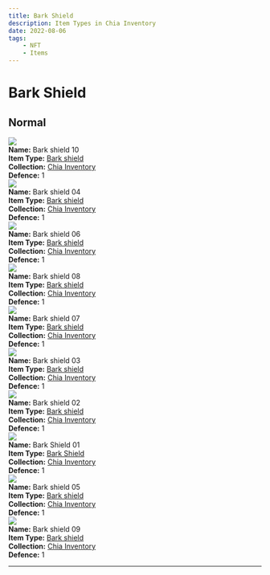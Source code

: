 ```yaml
---
title: Bark Shield
description: Item Types in Chia Inventory
date: 2022-08-06
tags:
    - NFT
    - Items
---
```


# Bark Shield
## Normal

<div class="item_thumbnail">
<a href="../../../Shield/Bark_shield/Bark_shield"><img src="https://bv46xgta2twphxxxuxtpn3ixvhgnmfnsyxl3eyyfqarru5mray.arweave.net/DXnrmmDU7PPe96Xm9-u0XqczWFbLF17JjBYAjGnWRBg"></a><br/>
<div><strong>Name:</strong> Bark shield 10</div>
<div><strong>Item Type:</strong> <a href="../../../Shield/Bark_shield/Bark_shield">Bark shield</a></div>
<div><strong>Collection:</strong> <a href="https://www.spacescan.io/xch/nft/collection/col16fpva26fhdjp2echs3cr7c30gzl7qe67hu9grtsjcqldz354asjsyzp6wx">Chia Inventory</a></div>
<div><strong>Defence:</strong> 1</div>
</div>
<div class="item_thumbnail">
<a href="../../../Shield/Bark_shield/Bark_shield"><img src="https://t545q4twwb42g3yt2f3d6pqfzykqjigksoexwrclnxogmeqyb4.arweave.net/n3nYcnaweaNvE9F2Pz_4FzhUEoMqTiXtES23cZhIYD8"></a><br/>
<div><strong>Name:</strong> Bark shield 04</div>
<div><strong>Item Type:</strong> <a href="../../../Shield/Bark_shield/Bark_shield">Bark shield</a></div>
<div><strong>Collection:</strong> <a href="https://www.spacescan.io/xch/nft/collection/col16fpva26fhdjp2echs3cr7c30gzl7qe67hu9grtsjcqldz354asjsyzp6wx">Chia Inventory</a></div>
<div><strong>Defence:</strong> 1</div>
</div>
<div class="item_thumbnail">
<a href="../../../Shield/Bark_shield/Bark_shield"><img src="https://vc6ix2si4pdlbgljbs6zd7mltwzy7mwgg3mfpmtvcmhomxvroe.arweave.net/qLyL6kjjxrCZaQy9kf2LnbOPss_Y22FeydRMO5l6xcU"></a><br/>
<div><strong>Name:</strong> Bark shield 06</div>
<div><strong>Item Type:</strong> <a href="../../../Shield/Bark_shield/Bark_shield">Bark shield</a></div>
<div><strong>Collection:</strong> <a href="https://www.spacescan.io/xch/nft/collection/col16fpva26fhdjp2echs3cr7c30gzl7qe67hu9grtsjcqldz354asjsyzp6wx">Chia Inventory</a></div>
<div><strong>Defence:</strong> 1</div>
</div>
<div class="item_thumbnail">
<a href="../../../Shield/Bark_shield/Bark_shield"><img src="https://lg63p2noqvwzmgn4rdgfnhtbpsknws3u7th2olyoxiiva2br.arweave.net/-Wb236a6FbZYZvIjMVp5hfJTbS3T8z6_cvDroRUGgxk"></a><br/>
<div><strong>Name:</strong> Bark shield 08</div>
<div><strong>Item Type:</strong> <a href="../../../Shield/Bark_shield/Bark_shield">Bark shield</a></div>
<div><strong>Collection:</strong> <a href="https://www.spacescan.io/xch/nft/collection/col16fpva26fhdjp2echs3cr7c30gzl7qe67hu9grtsjcqldz354asjsyzp6wx">Chia Inventory</a></div>
<div><strong>Defence:</strong> 1</div>
</div>
<div class="item_thumbnail">
<a href="../../../Shield/Bark_shield/Bark_shield"><img src="https://2t4puml7acejqbufydiuifz5hsludhffkpebypontkwk5jjbuy.arweave.net/1Pj6MX8AiJ_gGhcDRRBc9PJdBnKVTyBw9zZqsrqUhpo"></a><br/>
<div><strong>Name:</strong> Bark shield 07</div>
<div><strong>Item Type:</strong> <a href="../../../Shield/Bark_shield/Bark_shield">Bark shield</a></div>
<div><strong>Collection:</strong> <a href="https://www.spacescan.io/xch/nft/collection/col16fpva26fhdjp2echs3cr7c30gzl7qe67hu9grtsjcqldz354asjsyzp6wx">Chia Inventory</a></div>
<div><strong>Defence:</strong> 1</div>
</div>
<div class="item_thumbnail">
<a href="../../../Shield/Bark_shield/Bark_shield"><img src="https://jrt5h4wplk72t55jbd2n7nci2newfwc2flog2aevrznwloulhizq.arweave.net/TGfT8s9av6n3qQj037RI00li2Foq3G0AlY5bZbqLOjM"></a><br/>
<div><strong>Name:</strong> Bark shield 03</div>
<div><strong>Item Type:</strong> <a href="../../../Shield/Bark_shield/Bark_shield">Bark shield</a></div>
<div><strong>Collection:</strong> <a href="https://www.spacescan.io/xch/nft/collection/col16fpva26fhdjp2echs3cr7c30gzl7qe67hu9grtsjcqldz354asjsyzp6wx">Chia Inventory</a></div>
<div><strong>Defence:</strong> 1</div>
</div>
<div class="item_thumbnail">
<a href="../../../Shield/Bark_shield/Bark_shield"><img src="https://knemjoejogqs26i7gwlrz5ecjn4pggb6lbmxek4cjovkula.arweave.net/U0jEuIlxoS1-5HzWXHPSCS3-jzGD5_YWX_Irgkuqqiw"></a><br/>
<div><strong>Name:</strong> Bark shield 02</div>
<div><strong>Item Type:</strong> <a href="../../../Shield/Bark_shield/Bark_shield">Bark shield</a></div>
<div><strong>Collection:</strong> <a href="https://www.spacescan.io/xch/nft/collection/col16fpva26fhdjp2echs3cr7c30gzl7qe67hu9grtsjcqldz354asjsyzp6wx">Chia Inventory</a></div>
<div><strong>Defence:</strong> 1</div>
</div>
<div class="item_thumbnail">
<a href="../../../Shield/Bark_Shield/Bark_Shield"><img src="https://yd52io3xnvjeigygoptf5or2uqqqpaz6uj3rxwryea4ifbst.arweave.net/wPukO3dtUkQ-bBnPmXro6pCEHgz6idxvaOCA4goZ-T4"></a><br/>
<div><strong>Name:</strong> Bark Shield 01</div>
<div><strong>Item Type:</strong> <a href="../../../Shield/Bark_Shield/Bark_Shield">Bark Shield</a></div>
<div><strong>Collection:</strong> <a href="https://www.spacescan.io/xch/nft/collection/col16fpva26fhdjp2echs3cr7c30gzl7qe67hu9grtsjcqldz354asjsyzp6wx">Chia Inventory</a></div>
<div><strong>Defence:</strong> 1</div>
</div>
<div class="item_thumbnail">
<a href="../../../Shield/Bark_shield/Bark_shield"><img src="https://uudmvaspmpmnv54qsn2wrhju2l2gwvqhuimptxks7j3duyp4sa.arweave.net/pQbKgk9j2Nr3kJN1aJ000v_RrVgeiGPndUvp2OmH8kI"></a><br/>
<div><strong>Name:</strong> Bark shield 05</div>
<div><strong>Item Type:</strong> <a href="../../../Shield/Bark_shield/Bark_shield">Bark shield</a></div>
<div><strong>Collection:</strong> <a href="https://www.spacescan.io/xch/nft/collection/col16fpva26fhdjp2echs3cr7c30gzl7qe67hu9grtsjcqldz354asjsyzp6wx">Chia Inventory</a></div>
<div><strong>Defence:</strong> 1</div>
</div>
<div class="item_thumbnail">
<a href="../../../Shield/Bark_shield/Bark_shield"><img src="https://jrr3uaum4ty2ef5bmdpi27kod5kpvln3zok2zqrqfnz4oeoj.arweave.net/TGO6Aozk8aIXoWDej-X1OH1T6rbvLlazCMCtzxx-HJU"></a><br/>
<div><strong>Name:</strong> Bark shield 09</div>
<div><strong>Item Type:</strong> <a href="../../../Shield/Bark_shield/Bark_shield">Bark shield</a></div>
<div><strong>Collection:</strong> <a href="https://www.spacescan.io/xch/nft/collection/col16fpva26fhdjp2echs3cr7c30gzl7qe67hu9grtsjcqldz354asjsyzp6wx">Chia Inventory</a></div>
<div><strong>Defence:</strong> 1</div>
</div>
<hr style="clear:both;"/>

